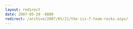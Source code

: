 ```yaml
---
layout: redirect
date: 2007-05-20 -0800
redirect: /archive/2007/05/21/the-iis-7-team-rocks.aspx/
---
```

